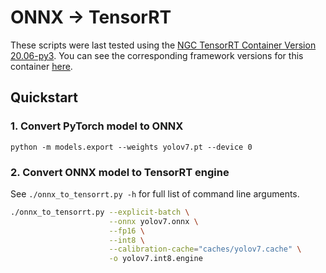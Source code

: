 # ONNX -> TensorRT 
These scripts were last tested using the
[NGC TensorRT Container Version 20.06-py3](https://ngc.nvidia.com/catalog/containers/nvidia:tensorrt).
You can see the corresponding framework versions for this container [here](https://docs.nvidia.com/deeplearning/sdk/tensorrt-container-release-notes/rel_20.06.html#rel_20.06).

## Quickstart

### 1. Convert PyTorch model to ONNX

```
python -m models.export --weights yolov7.pt --device 0
```

### 2. Convert ONNX model to TensorRT engine

See `./onnx_to_tensorrt.py -h` for full list of command line arguments.

```bash
./onnx_to_tensorrt.py --explicit-batch \
                      --onnx yolov7.onnx \
                      --fp16 \
                      --int8 \
                      --calibration-cache="caches/yolov7.cache" \
                      -o yolov7.int8.engine
```


